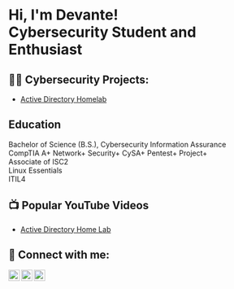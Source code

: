 <h1>Hi, I'm Devante! <br/>Cybersecurity Student and Enthusiast</a>
<h2>👨‍💻 Cybersecurity Projects:</h2>


  - [Active Directory Homelab](https://github.com/joshmadakor1/Algorithms-Practice)
<h2>Education</h2>
Bachelor of Science (B.S.), Cybersecurity Information Assurance<br>
CompTIA A+ Network+ Security+ CySA+ Pentest+ Project+ <br>
Associate of ISC2 <br>
Linux Essentials<br>
ITIL4
<h2>📺 Popular YouTube Videos</h2>

- [Active Directory Home Lab]([https://www.youtube.com/watch?v=a83ASGn_V_s](https://github.com/dfriscotech/ActiveDirectoryLab))

<h2> 🤳 Connect with me:</h2>

[<img align="left" alt="JoshMadakor | YouTube" width="22px" src="https://cdn.jsdelivr.net/npm/simple-icons@v3/icons/youtube.svg" />][youtube]
[<img align="left" alt="JoshMadakor | LinkedIn" width="22px" src="https://cdn.jsdelivr.net/npm/simple-icons@v3/icons/linkedin.svg" />][linkedin]
[<img align="left" alt="JoshMadakor | Instagram" width="22px" src="https://cdn.jsdelivr.net/npm/simple-icons@v3/icons/instagram.svg" />][instagram]

[youtube]: https://www.youtube.com/c/dfrisco.tech
[instagram]: https://www.instagram.com/dfrisco.tech/
[linkedin]: [https://linkedin.com/in/joshmadakor](https://www.linkedin.com/in/dfrisco/)

<!--
**joshmadakor1/joshmadakor1** is a ✨ _special_ ✨ repository because its `README.md` (this file) appears on your GitHub profile.

Here are some ideas to get you started:

- 🔭 I’m currently working on ...
- 🌱 I’m currently learning ...
- 👯 I’m looking to collaborate on ...
- 🤔 I’m looking for help with ...
- 💬 Ask me about ...
- 📫 How to reach me: ...
- 😄 Pronouns: ...
- ⚡ Fun fact: ...
-->
